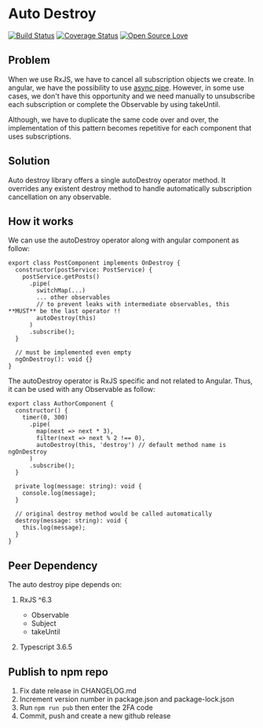 # Auto Destroy

[![Build Status](https://travis-ci.org/elie29/autodestroy.svg?branch=master)](https://travis-ci.org/elie29/autodestroy)
[![Coverage Status](https://coveralls.io/repos/github/elie29/autodestroy/badge.svg?branch=master)](https://coveralls.io/github/elie29/autodestroy?branch=master)
[![Open Source Love](https://badges.frapsoft.com/os/v3/open-source.svg?v=102)](https://github.com/elie29/autodestory)

## Problem

When we use RxJS, we have to cancel all subscription objects we create. In angular, we have the possibility to use [async pipe](https://angular.io/api/common/AsyncPipe). However, in some use cases, we don't have this opportunity and we need manually to unsubscribe each subscription or complete the Observable by using takeUntil.

Although, we have to duplicate the same code over and over, the implementation of this pattern becomes repetitive for each component that uses subscriptions.

## Solution

Auto destroy library offers a single autoDestroy operator method. It overrides any existent destroy method to handle automatically subscription cancellation on any observable.

## How it works

We can use the autoDestroy operator along with angular component as follow:

```TS
export class PostComponent implements OnDestroy {
  constructor(postService: PostService) {
    postService.getPosts()
      .pipe(
        switchMap(...)
        ... other observables
        // to prevent leaks with intermediate observables, this **MUST** be the last operator !!
        autoDestroy(this)
      )
      .subscribe();
  }

  // must be implemented even empty
  ngOnDestroy(): void {}
}
```

The autoDestroy operator is RxJS specific and not related to Angular. Thus, it can be used with any Observable as follow:

```TS
export class AuthorComponent {
  constructor() {
    timer(0, 300)
      .pipe(
        map(next => next * 3),
        filter(next => next % 2 !== 0),
        autoDestroy(this, 'destroy') // default method name is ngOnDestroy
      )
      .subscribe();
  }

  private log(message: string): void {
    console.log(message);
  }

  // original destroy method would be called automatically
  destroy(message: string): void {
    this.log(message);
  }
}
```

## Peer Dependency

The auto destroy pipe depends on:

1. RxJS ^6.3

   - Observable
   - Subject
   - takeUntil

2. Typescript 3.6.5

## Publish to npm repo

1. Fix date release in CHANGELOG.md
1. Increment version number in package.json and package-lock.json
1. Run `npm run pub` then enter the 2FA code
1. Commit, push and create a new github release
